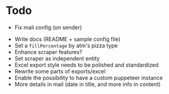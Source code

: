 # Todo

+ Fix mail config (on sender)

- Write docs (README + sample config file)
- Set a `fillPercentage` by atm's pizza type
- Enhance scraper features?
- Set scraper as independent entity
- Excel export style needs to be polished and standardized
- Rewrite some parts of exports/excel
- Enable the possibility to have a custom puppeteer instance
- More details in mail (date in title, and more info in content)
